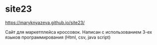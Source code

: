 # site23
https://maryknyazeva.github.io/site23/

Сайт для маркетплейса кроссовок.
Написан с использованием 3-ех языков программирования (Html, csv, java script)
